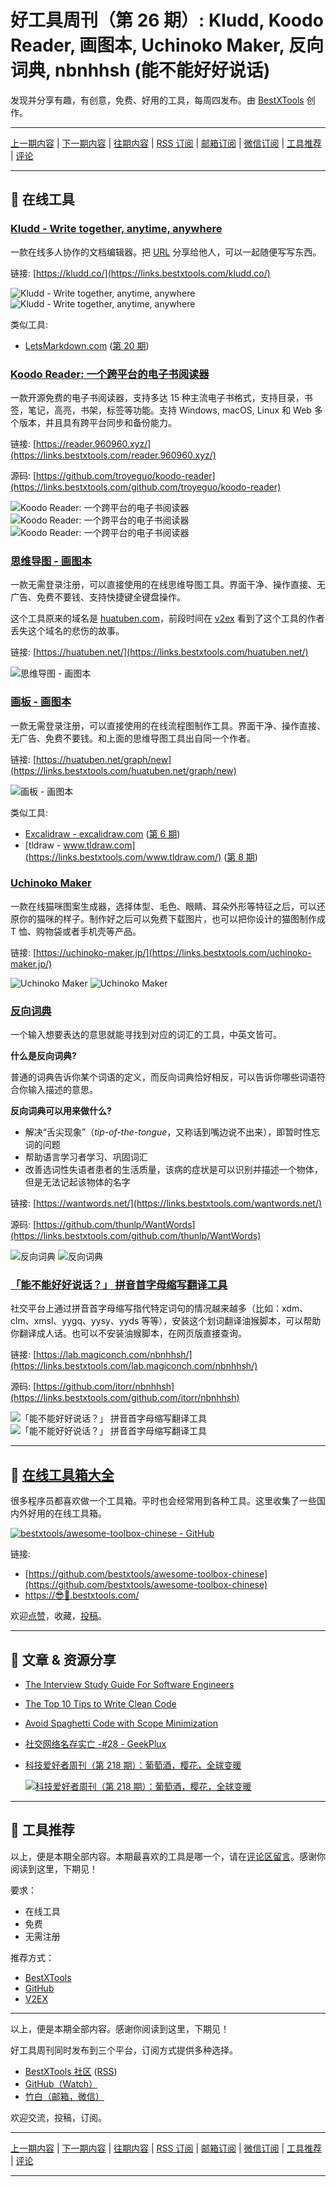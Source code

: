 # 好工具周刊（第 26 期）: Kludd, Koodo Reader, 画图本, Uchinoko Maker, 反向词典, nbnhhsh (能不能好好说话)

发现并分享有趣，有创意，免费、好用的工具，每周四发布。由 [BestXTools](https://www.bestxtools.com/) 创作。

---

[上一期内容](https://github.com/bestxtools/weekly-cn/blob/main/docs/issue-25.md) | [下一期内容](https://github.com/bestxtools/weekly-cn/blob/main/docs/issue-27.md) | [往期内容](https://github.com/bestxtools/weekly-cn) | [RSS 订阅](https://discuss-cn.bestxtools.com/t/weekly) | [邮箱订阅](https://bestxtools.zhubai.love/?subscribe=1) | [微信订阅](https://discuss-cn.bestxtools.com/d/5/2) | [工具推荐](https://discuss-cn.bestxtools.com/t/tools) | [评论](https://discuss-cn.bestxtools.com/d/70/3)

---

## 🌈 在线工具

### [Kludd - Write together, anytime, anywhere](https://links.bestxtools.com/kludd.co/)

一款在线多人协作的文档编辑器。把 [URL](https://links.bestxtools.com/kludd.co/cl6yee825001k3b66mpgdn6pv0) 分享给他人，可以一起随便写写东西。

链接: [https://kludd.co/](https://links.bestxtools.com/kludd.co/)

![Kludd - Write together, anytime, anywhere](https://cdn.jsdelivr.net/gh/bestxtools/weekly-cn@main/images/2022-08-18-10-20-01.png)
![Kludd - Write together, anytime, anywhere](https://cdn.jsdelivr.net/gh/bestxtools/weekly-cn@main/images/2022-08-18-10-20-02.png)

类似工具:

- [LetsMarkdown.com](https://links.bestxtools.com/letsmarkdown.com/) ([第 20 期](https://discuss-cn.bestxtools.com/d/57))

### [Koodo Reader: 一个跨平台的电子书阅读器](https://links.bestxtools.com/reader.960960.xyz/)

一款开源免费的电子书阅读器，支持多达 15 种主流电子书格式，支持目录，书签，笔记，高亮，书架，标签等功能。支持 Windows, macOS, Linux 和 Web 多个版本，并且具有跨平台同步和备份能力。

链接: [https://reader.960960.xyz/](https://links.bestxtools.com/reader.960960.xyz/)

源码: [https://github.com/troyeguo/koodo-reader](https://links.bestxtools.com/github.com/troyeguo/koodo-reader)

![Koodo Reader: 一个跨平台的电子书阅读器](https://cdn.jsdelivr.net/gh/bestxtools/weekly-cn@main/images/2022-08-17-23-15-02.png)
![Koodo Reader: 一个跨平台的电子书阅读器](https://cdn.jsdelivr.net/gh/bestxtools/weekly-cn@main/images/2022-08-17-23-15-03.png)
![Koodo Reader: 一个跨平台的电子书阅读器](https://cdn.jsdelivr.net/gh/bestxtools/weekly-cn@main/images/2022-08-17-23-15-04.png)

### [思维导图 - 画图本](https://links.bestxtools.com/huatuben.net/)

一款无需登录注册，可以直接使用的在线思维导图工具。界面干净、操作直接、无广告、免费不要钱、支持快捷键全键盘操作。

这个工具原来的域名是 [huatuben.com](https://links.bestxtools.com/huatuben.net/)，前段时间在 [v2ex](https://links.bestxtools.com/www.v2ex.com/t/867078) 看到了这个工具的作者丢失这个域名的悲伤的故事。

链接: [https://huatuben.net/](https://links.bestxtools.com/huatuben.net/)

![思维导图 - 画图本](https://cdn.jsdelivr.net/gh/bestxtools/weekly-cn@main/images/2022-08-18-14-17-01.png)

### [画板 - 画图本](https://links.bestxtools.com/huatuben.net/graph/new)

一款无需登录注册，可以直接使用的在线流程图制作工具。界面干净、操作直接、无广告、免费不要钱。和上面的思维导图工具出自同一个作者。

链接: [https://huatuben.net/graph/new](https://links.bestxtools.com/huatuben.net/graph/new)

![画板 - 画图本](https://cdn.jsdelivr.net/gh/bestxtools/weekly-cn@main/images/2022-08-18-14-38-01.png)

类似工具:

- [Excalidraw - excalidraw.com](https://links.bestxtools.com/excalidraw.com/) ([第 6 期](https://discuss-cn.bestxtools.com/d/14))
- [tldraw - www.tldraw.com](https://links.bestxtools.com/www.tldraw.com/) ([第 8 期](https://discuss-cn.bestxtools.com/d/22))

### [Uchinoko Maker](https://links.bestxtools.com/uchinoko-maker.jp/)

一款在线猫咪图案生成器，选择体型、毛色、眼睛、耳朵外形等特征之后，可以还原你的猫咪的样子。制作好之后可以免费下载图片，也可以把你设计的猫图制作成 T 恤、购物袋或者手机壳等产品。

链接: [https://uchinoko-maker.jp/](https://links.bestxtools.com/uchinoko-maker.jp/)

![Uchinoko Maker](https://cdn.jsdelivr.net/gh/bestxtools/weekly-cn@main/images/2022-08-17-23-30-01.png)
![Uchinoko Maker](https://cdn.jsdelivr.net/gh/bestxtools/weekly-cn@main/images/2022-08-17-23-30-02.png)

### [反向词典](https://links.bestxtools.com/wantwords.net/)

一个输入想要表达的意思就能寻找到对应的词汇的工具，中英文皆可。

**什么是反向词典?**

普通的词典告诉你某个词语的定义，而反向词典恰好相反，可以告诉你哪些词语符合你输入描述的意思。

**反向词典可以用来做什么?**

- 解决“舌尖现象”（_tip-of-the-tongue_，又称话到嘴边说不出来），即暂时性忘词的问题
- 帮助语言学习者学习、巩固词汇
- 改善选词性失语者患者的生活质量，该病的症状是可以识别并描述一个物体，但是无法记起该物体的名字

链接: [https://wantwords.net/](https://links.bestxtools.com/wantwords.net/)

源码: [https://github.com/thunlp/WantWords](https://links.bestxtools.com/github.com/thunlp/WantWords)

![反向词典](https://cdn.jsdelivr.net/gh/bestxtools/weekly-cn@main/images/2022-08-18-09-42-01.png)
![反向词典](https://cdn.jsdelivr.net/gh/bestxtools/weekly-cn@main/images/2022-08-18-09-42-02.png)

### [「能不能好好说话？」 拼音首字母缩写翻译工具](https://links.bestxtools.com/lab.magiconch.com/nbnhhsh/)

社交平台上通过拼音首字母缩写指代特定词句的情况越来越多（比如：xdm、clm、xmsl、yygq、yysy、yyds 等等），安装这个划词翻译油猴脚本，可以帮助你翻译成人话。也可以不安装油猴脚本，在网页版直接查询。

链接: [https://lab.magiconch.com/nbnhhsh/](https://links.bestxtools.com/lab.magiconch.com/nbnhhsh/)

源码: [https://github.com/itorr/nbnhhsh](https://links.bestxtools.com/github.com/itorr/nbnhhsh)

![「能不能好好说话？」 拼音首字母缩写翻译工具](https://cdn.jsdelivr.net/gh/bestxtools/weekly-cn@main/images/2022-08-18-00-57-01.png)
![「能不能好好说话？」 拼音首字母缩写翻译工具](https://cdn.jsdelivr.net/gh/bestxtools/weekly-cn@main/images/2022-08-18-00-57-02.png)

---

## 🧰 [在线工具箱大全](https://awesome-toolbox-chinese.bestxtools.com/)

很多程序员都喜欢做一个工具箱。平时也会经常用到各种工具。这里收集了一些国内外好用的在线工具箱。

[![bestxtools/awesome-toolbox-chinese - GitHub](https://gh-card.dev/repos/bestxtools/awesome-toolbox-chinese.svg?fullname=)](https://github.com/bestxtools/awesome-toolbox-chinese)

链接:

- [https://github.com/bestxtools/awesome-toolbox-chinese](https://github.com/bestxtools/awesome-toolbox-chinese)
- [https://😎🧰.bestxtools.com/](https://😎🧰.bestxtools.com/)

欢迎[点赞](https://github.com/bestxtools/awesome-toolbox-chinese)，收藏，[投稿](https://github.com/bestxtools/awesome-toolbox-chinese/issues)。

---

## 🌈 文章 & 资源分享

- [The Interview Study Guide For Software Engineers](https://links.bestxtools.com/dev.to/seattledataguy/the-interview-study-guide-for-software-engineers-764)
- [The Top 10 Tips to Write Clean Code](https://links.bestxtools.com/technologywolf.net/the-top-10-tips-to-write-clean-code/)
- [Avoid Spaghetti Code with Scope Minimization](https://links.bestxtools.com/massimo-nazaria.github.io/blog/2022/02/10/avoid-spaghetti-code-with-scope-minimization.html)
- [社交网络名存实亡 -#28 - GeekPlux](https://links.bestxtools.com/geekplux.zhubai.love/posts/2171646849340497920)
- [科技爱好者周刊（第 218 期）：葡萄酒，樱花，全球变暖](https://links.bestxtools.com/www.ruanyifeng.com/blog/2022/08/weekly-issue-218.html)

  [![科技爱好者周刊（第 218 期）：葡萄酒，樱花，全球变暖](https://cdn.jsdelivr.net/gh/bestxtools/weekly-cn@main/images/2022-08-17-23-02-01.png)](https://links.bestxtools.com/www.ruanyifeng.com/blog/2022/08/weekly-issue-218.html)

---

## 🌈 工具推荐

以上，便是本期全部内容。本期最喜欢的工具是哪一个，请在[评论区留言](https://discuss-cn.bestxtools.com/d/70/3)。感谢你阅读到这里，下期见！

要求：

- 在线工具
- 免费
- 无需注册

推荐方式：

- [BestXTools](https://discuss-cn.bestxtools.com/d/8)
- [GitHub](https://github.com/bestxtools/weekly-cn/issues)
- [V2EX](https://links.bestxtools.com/www.v2ex.com/t/836201?r=BestXTools)

---

以上，便是本期全部内容。感谢你阅读到这里，下期见！

好工具周刊同时发布到三个平台，订阅方式提供多种选择。

- [BestXTools 社区](https://discuss-cn.bestxtools.com/t/weekly) ([RSS](https://discuss-cn.bestxtools.com/atom/t/weekly/discussions))
- [GitHub（Watch）](https://github.com/bestxtools/weekly-cn)
- [竹白（邮箱，微信）](https://bestxtools.zhubai.love/?subscribe=1)

欢迎交流，投稿，订阅。

---

[上一期内容](https://github.com/bestxtools/weekly-cn/blob/main/docs/issue-25.md) | [下一期内容](https://github.com/bestxtools/weekly-cn/blob/main/docs/issue-27.md) | [往期内容](https://github.com/bestxtools/weekly-cn) | [RSS 订阅](https://discuss-cn.bestxtools.com/t/weekly) | [邮箱订阅](https://bestxtools.zhubai.love/?subscribe=1) | [微信订阅](https://discuss-cn.bestxtools.com/d/5/2) | [工具推荐](https://discuss-cn.bestxtools.com/t/tools) | [评论](https://discuss-cn.bestxtools.com/d/70/3)

---
